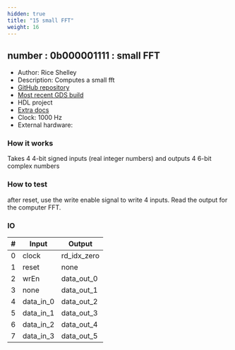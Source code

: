 ```yaml
---
hidden: true
title: "15 small FFT"
weight: 16
---
```


## number : 0b000001111 : small FFT

* Author: Rice Shelley
* Description: Computes a small fft
* [GitHub repository](https://github.com/RiceShelley/tiny-fft)
* [Most recent GDS build](https://github.com/RiceShelley/tiny-fft/actions/runs/3429738875)
* HDL project
* [Extra docs]()
* Clock: 1000 Hz
* External hardware: 



### How it works

Takes 4 4-bit signed inputs (real integer numbers) and outputs 4 6-bit complex numbers

### How to test

after reset, use the write enable signal to write 4 inputs. Read the output for the computer FFT.

### IO

| # | Input        | Output       |
|---|--------------|--------------|
| 0 | clock  | rd_idx_zero |
| 1 | reset  | none |
| 2 | wrEn  | data_out_0 |
| 3 | none  | data_out_1 |
| 4 | data_in_0  | data_out_2 |
| 5 | data_in_1  | data_out_3 |
| 6 | data_in_2  | data_out_4 |
| 7 | data_in_3  | data_out_5 |
